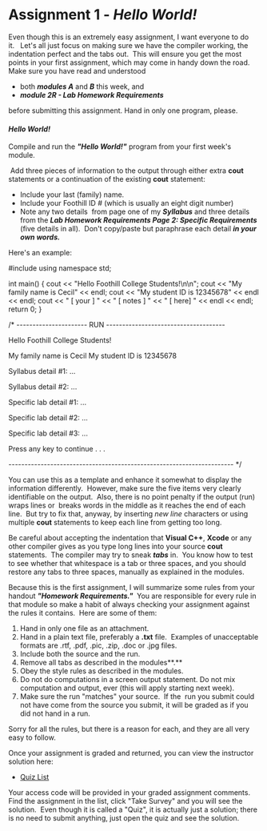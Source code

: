 Assignment 1 - _Hello World!_
=============================

Even though this is an extremely easy assignment, I want everyone to do it.   Let's all just focus on making sure we have the compiler working, the indentation perfect and the tabs out.  This will ensure you get the most points in your first assignment, which may come in handy down the road.   Make sure you have read and understood

*   both **_m_**_**odules A**_ and _**B**_ this week, and
*   _**module 2R - Lab Homework Requirements**_

before submitting this assignment. Hand in only one program, please. 

#### _Hello World!_

Compile and run the **_"Hello World!"_** program from your first week's module. 

 Add three pieces of information to the output through either extra **cout** statements or a continuation of the existing **cout** statement:

*   Include your last (family) name.
*   Include your Foothill ID # (which is usually an eight digit number)
*   Note any two details   from page one of my _**Syllabus**_ and three details from the _**Lab Homework Requirements Page 2: Specific Requirements**_ (five details in all).  Don't copy/paste but paraphrase each detail **_in your own words._**

Here's an example:

#include <iostream>
using namespace std;

int main()
{
   cout << "Hello Foothill College Students!\\n\\n";
   cout << "My family name is Cecil" << endl;
   cout << "My student ID is 12345678" << endl << endl;
   cout << "  \[ your \]  "
       << "   \[ notes \]  "
       << "   \[ here\]  " << endl << endl;
   return 0;
}

/\* ---------------------- RUN -------------------------------------

Hello Foothill College Students!

My family name is Cecil
My student ID is 12345678

Syllabus detail #1: ...

Syllabus detail #2: ...

Specific lab detail #1: ...

Specific lab detail #2: ...

Specific lab detail #3: ...

Press any key to continue . . .

---------------------------------------------------------------------- \*/

You can use this as a template and enhance it somewhat to display the  information differently.  However, make sure the five items very clearly identifiable on the output.  Also, there is no point penalty if the output (run) wraps lines or  breaks words in the middle as it reaches the end of each line.  But try to fix that, anyway, by inserting _new line_ characters or using multiple **cout** statements to keep each line from getting too long.

Be careful about accepting the indentation that **Visual C++**, **Xcode** or any other compiler gives as you type long lines into your source **cout** statements.  The compiler may try to sneak _**tabs**_ in.  You know how to test to see whether that whitespace is a tab or three spaces, and you should restore any tabs to three spaces, manually as explained in the modules.

Because this is the first assignment, I will summarize some rules from your handout _**"Homework Requirements."**_  You are responsible for every rule in that module so make a habit of always checking your assignment against the rules it contains.  Here are some of them:

1.  Hand in only one file as an attachment.
2.  Hand in a plain text file, preferably a **.txt** file.  Examples of unacceptable formats are .rtf, .pdf, .pic, .zip, .doc or .jpg files.
3.  Include both the source and the run.
4.  Remove all tabs as described in the modules**.**
5.  Obey the style rules as described in the modules.
6.  Do not do computations in a screen output statement. Do not mix computation and output, ever (this will apply starting next week).
7.  Make sure the run "matches" your source.  If the  run you submit could not have come from the source you submit, it will be graded as if you did not hand in a run.

Sorry for all the rules, but there is a reason for each, and they are all very easy to follow.

Once your assignment is graded and returned, you can view the instructor solution here:

*   [Quiz List](/courses/7627/quizzes)

Your access code will be provided in your graded assignment comments.  Find the assignment in the list, click "Take Survey" and you will see the solution.  Even though it is called a "Quiz", it is actually just a solution; there is no need to submit anything, just open the quiz and see the solution.

